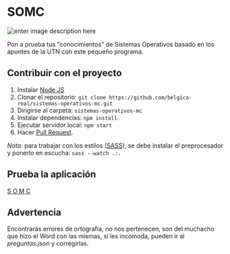 # SOMC
![enter image description here](https://i.imgur.com/s0GY3Cy.png)

Pon a prueba tus "conocimientos" de Sistemas Operativos basado en los apuntes de la UTN con este pequeño programa.

## Contribuir con el proyecto
1) Instalar [Node JS](https://nodejs.org/es/download/)
2) Clonar el repositorio: ```git clone https://github.com/belgica-real/sistemas-operativos-mc.git```
3) Dirigirse al carpeta: ``sistemas-operativos-mc``
4) Instalar dependencias: ``npm install``
5) Ejecutar servidor local: ``npm start``
6) Hacer [Pull Request](https://docs.github.com/en/github/collaborating-with-issues-and-pull-requests/creating-a-pull-request). 

*Nota*: para trabajar con los estilos ([SASS](https://sass-lang.com/install)), se debe instalar el preprocesador y ponerlo en escucha: ``sass --watch .:.``

## Prueba la aplicación

[S O M C](https://sistemas-operativos-mc.herokuapp.com/)

## Advertencia

Encontrarás errores de ortografía, no nos pertenecen, son del muchacho que hizo el Word con las mismas, si les incomoda, pueden ir al *preguntas.json* y corregirlas. 

